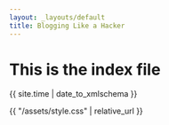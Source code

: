 ```yaml
---
layout: _layouts/default
title: Blogging Like a Hacker
---
```


<h1>This is the index file</h1>

{{ site.time | date_to_xmlschema }}

{{ "/assets/style.css" | relative_url }}
